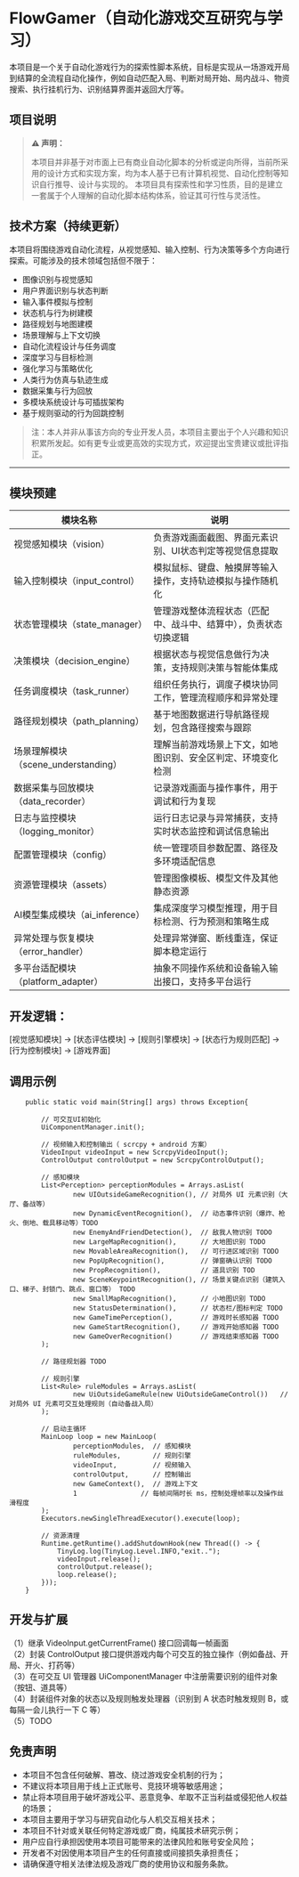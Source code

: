 # FlowGamer（自动化游戏交互研究与学习）

本项目是一个关于自动化游戏行为的探索性脚本系统，目标是实现从一场游戏开局到结算的全流程自动化操作，例如自动匹配入局、判断对局开始、局内战斗、物资搜索、执行挂机行为、识别结算界面并返回大厅等。

## 项目说明

> **⚠️ 声明：**
>
> 本项目并非基于对市面上已有商业自动化脚本的分析或逆向所得，当前所采用的设计方式和实现方案，均为本人基于已有计算机视觉、自动化控制等知识自行推导、设计与实现的。
本项目具有探索性和学习性质，目的是建立一套属于个人理解的自动化脚本结构体系，验证其可行性与灵活性。


## 技术方案（持续更新）

本项目将围绕游戏自动化流程，从视觉感知、输入控制、行为决策等多个方向进行探索。可能涉及的技术领域包括但不限于：

- 图像识别与视觉感知
- 用户界面识别与状态判断
- 输入事件模拟与控制
- 状态机与行为树建模
- 路径规划与地图建模
- 场景理解与上下文切换
- 自动化流程设计与任务调度
- 深度学习与目标检测
- 强化学习与策略优化
- 人类行为仿真与轨迹生成
- 数据采集与行为回放
- 多模块系统设计与可插拔架构
- 基于规则驱动的行为回跳控制

> 注：本人并非从事该方向的专业开发人员，本项目主要出于个人兴趣和知识积累所发起。如有更专业或更高效的实现方式，欢迎提出宝贵建议或批评指正。


---

## 模块预建

| 模块名称           | 说明                                                         |
|--------------------|--------------------------------------------------------------|
| 视觉感知模块（vision）       | 负责游戏画面截图、界面元素识别、UI状态判定等视觉信息提取                   |
| 输入控制模块（input_control） | 模拟鼠标、键盘、触摸屏等输入操作，支持轨迹模拟与操作随机化                     |
| 状态管理模块（state_manager） | 管理游戏整体流程状态（匹配中、战斗中、结算中），负责状态切换逻辑               |
| 决策模块（decision_engine）   | 根据状态与视觉信息做行为决策，支持规则决策与智能体集成                         |
| 任务调度模块（task_runner）   | 组织任务执行，调度子模块协同工作，管理流程顺序和异常处理                       |
| 路径规划模块（path_planning） | 基于地图数据进行导航路径规划，包含路径搜索与跟踪                              |
| 场景理解模块（scene_understanding） | 理解当前游戏场景上下文，如地图识别、安全区判定、环境变化检测                |
| 数据采集与回放模块（data_recorder） | 记录游戏画面与操作事件，用于调试和行为复现                                   |
| 日志与监控模块（logging_monitor） | 运行日志记录与异常捕获，支持实时状态监控和调试信息输出                         |
| 配置管理模块（config）         | 统一管理项目参数配置、路径及多环境适配信息                                   |
| 资源管理模块（assets）         | 管理图像模板、模型文件及其他静态资源                                         |
| AI模型集成模块（ai_inference） | 集成深度学习模型推理，用于目标检测、行为预测和策略生成                         |
| 异常处理与恢复模块（error_handler） | 处理异常弹窗、断线重连，保证脚本稳定运行                                     |
| 多平台适配模块（platform_adapter） | 抽象不同操作系统和设备输入输出接口，支持多平台运行                             |

  

## 开发逻辑：

[视觉感知模块] -> [状态评估模块] -> [规则引擎模块] -> [状态行为规则匹配] -> [行为控制模块] -> [游戏界面] 

## 调用示例

``` 
    public static void main(String[] args) throws Exception{
    
        // 可交互UI初始化
        UiComponentManager.init();
    
        // 视频输入和控制输出（ scrcpy + android 方案）
        VideoInput videoInput = new ScrcpyVideoInput();
        ControlOutput controlOutput = new ScrcpyControlOutput();
        
        // 感知模块
        List<Perception> perceptionModules = Arrays.asList(
                new UIOutsideGameRecognition(), // 对局外 UI 元素识别（大厅、备战等）
                new DynamicEventRecognition(),  // 动态事件识别（爆炸、枪火、倒地、载具移动等）TODO
                new EnemyAndFriendDetection(),  // 敌我人物识别 TODO
                new LargeMapRecognition(),      // 大地图识别 TODO
                new MovableAreaRecognition(),   // 可行进区域识别 TODO
                new PopUpRecognition(),         // 弹窗确认识别 TODO
                new PropRecognition(),          // 道具识别 TOD
                new SceneKeypointRecognition(), // 场景关键点识别（建筑入口、梯子、封锁门、跳点、窗口等） TODO
                new SmallMapRecognition(),      // 小地图识别 TODO
                new StatusDetermination(),      // 状态栏/图标判定 TODO
                new GameTimePerception(),       // 游戏时长感知器 TODO
                new GameStartRecognition(),     // 游戏开始感知器 TODO
                new GameOverRecognition()       // 游戏结束感知器 TODO
        );
     
        // 路径规划器 TODO
        
        // 规则引擎
        List<Rule> ruleModules = Arrays.asList(
                new UiOutsideGameRule(new UiOutsideGameControl())   // 对局外 UI 元素可交互处理规则（自动备战入局）
        );
        
        // 启动主循环
        MainLoop loop = new MainLoop(
                perceptionModules,  // 感知模块
                ruleModules,        // 规则引擎
                videoInput,         // 视频输入
                controlOutput,      // 控制输出
                new GameContext(),  // 游戏上下文
                1                // 每帧间隔时长 ms，控制处理帧率以及操作丝滑程度
        );
        Executors.newSingleThreadExecutor().execute(loop);
        
        // 资源清理
        Runtime.getRuntime().addShutdownHook(new Thread(() -> {
            TinyLog.log(TinyLog.Level.INFO,"exit..");
            videoInput.release();
            controlOutput.release();
            loop.release();
        }));
    }
``` 

## 开发与扩展

（1）继承 VideoInput.getCurrentFrame() 接口回调每一帧画面  
（2）封装 ControlOutput 接口提供游戏内每个可交互的独立操作（例如备战、开局、开火、打药等）  
（3）在可交互 UI 管理器 UiComponentManager 中注册需要识别的组件对象（按钮、道具等）  
（4）封装组件对象的状态以及规则触发处理器（识别到 A 状态时触发规则 B，或每隔一会儿执行一下 C 等）  
（5）TODO  


## 免责声明

- 本项目不包含任何破解、篡改、绕过游戏安全机制的行为；
- 不建议将本项目用于线上正式账号、竞技环境等敏感用途；
- 禁止将本项目用于破坏游戏公平、恶意竞争、牟取不正当利益或侵犯他人权益的场景；
- 本项目主要用于学习与研究自动化与人机交互相关技术；
- 本项目不针对或关联任何特定游戏或厂商，纯属技术研究示例；
- 用户应自行承担因使用本项目可能带来的法律风险和账号安全风险；
- 开发者不对因使用本项目产生的任何直接或间接损失承担责任；
- 请确保遵守相关法律法规及游戏厂商的使用协议和服务条款。